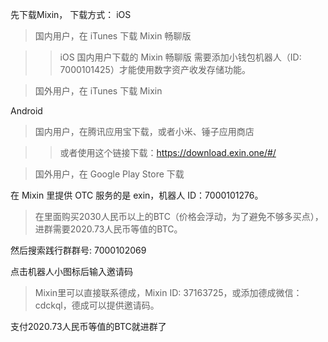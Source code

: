 先下载Mixin， 下载方式：
iOS
> 国内用户，在 iTunes 下载 Mixin 畅聊版

>> iOS 国内用户下载的 Mixin 畅聊版 需要添加小钱包机器人（ID: 7000101425）才能使用数字资产收发存储功能。

> 国外用户，在 iTunes 下载 Mixin 

Android
> 国内用户，在腾讯应用宝下载，或者小米、锤子应用商店

>> 或者使用这个链接下载：https://download.exin.one/#/

> 国外用户，在 Google Play Store 下载

在 Mixin 里提供 OTC 服务的是 exin，机器人 ID：7000101276。
> 在里面购买2030人民币以上的BTC（价格会浮动，为了避免不够多买点），进群需要2020.73人民币等值的BTC。

然后搜索践行群群号:  7000102069

点击机器人小图标后输入邀请码
> Mixin里可以直接联系德成，Mixin ID: 37163725，或添加德成微信：cdckql，德成可以提供邀请码。

支付2020.73人民币等值的BTC就进群了
